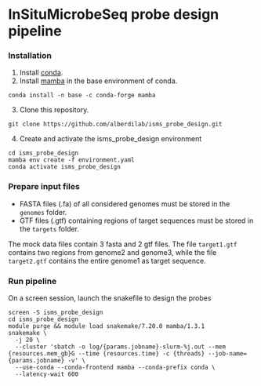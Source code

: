 # InSituMicrobeSeq probe design pipeline

### Installation

1. Install [conda](https://docs.anaconda.com/miniconda).
2. Install [mamba](https://github.com/mamba-org/mamba) in the base environment of conda.
```
conda install -n base -c conda-forge mamba
```
3. Clone this repository.
```
git clone https://github.com/alberdilab/isms_probe_design.git
```
4. Create and activate the isms_probe_design environment
```
cd isms_probe_design
mamba env create -f environment.yaml
conda activate isms_probe_design
```

### Prepare input files
- FASTA files (.fa) of all considered genomes must be stored in the `genomes` folder. 
- GTF files (.gtf) containing regions of target sequences must be stored in the `targets` folder.

The mock data files contain 3 fasta and 2 gtf files. The file `target1.gtf` contains two regions from genome2 and genome3, while the file `target2.gtf` contains the entire genome1 as target sequence.


### Run pipeline
On a screen session, launch the snakefile to design the probes
```
screen -S isms_probe_design
cd isms_probe_design
module purge && module load snakemake/7.20.0 mamba/1.3.1
snakemake \
  -j 20 \
  --cluster 'sbatch -o log/{params.jobname}-slurm-%j.out --mem {resources.mem_gb}G --time {resources.time} -c {threads} --job-name={params.jobname} -v' \
  --use-conda --conda-frontend mamba --conda-prefix conda \
  --latency-wait 600
```
